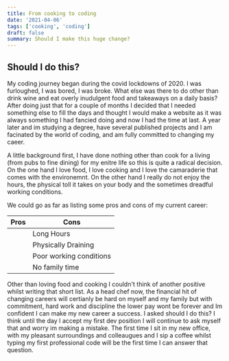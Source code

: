 ```yaml
---
title: From cooking to coding
date: '2021-04-06'
tags: ['cooking', 'coding']
draft: false
summary: Should I make this huge change?
---
```


## Should I do this?

My coding journey began during the covid lockdowns of 2020. I was furloughed, I was bored, I was broke. What else was there to do other than drink wine and eat overly inudulgent food and takeaways on a daily basis? After doing just that for a couple of months I decided that I needed something else to fill the days and thought I would make a website as it was always something I had fancied doing and now I had the time at last. A year later and im studying a degree, have several published projects and I am facinated by the world of coding, and am fully committed to changing my caeer.

A little background first, I have done nothing other than cook for a living (from pubs to fine dining) for my enitre life so this is quite a radical decision. On the one hand I love food, I love cooking and I love the camaraderie that comes with the environemnt. On the other hand I really do not enjoy the hours, the physical toll it takes on your body and the sometimes dreadful working conditions.

We could go as far as listing some pros and cons of my current career:

| Pros | Cons                    |
| ---- | ----------------------- |
|      | Long Hours              |
|      | Physically Draining     |
|      | Poor working conditions |
|      | No family time          |

Other than loving food and cooking I couldn't think of another positive whilst writing that short list. As a head chef now, the financial hit of changing careers will certianly be hard on myself and my family but with commitment, hard work and discipline the lower pay wont be forever and Im confident I can make my new career a success. I asked should I do this? I think until the day I accept my first dev position I will continue to ask myself that and worry im making a mistake. The first time I sit in my new office, with my pleasant surroundings and colleaugues and I sip a coffee whilst typing my first professional code will be the first time I can answer that question.
